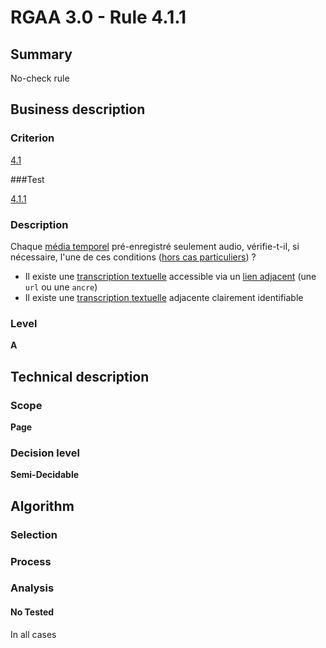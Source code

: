 # RGAA 3.0 -  Rule 4.1.1

## Summary

No-check rule

## Business description

### Criterion

[4.1](http://disic.github.io/rgaa_referentiel_en/RGAA3.0_Criteria_English_version_v1.html#crit-4-1)

###Test

[4.1.1](http://disic.github.io/rgaa_referentiel_en/RGAA3.0_Criteria_English_version_v1.html#test-4-1-1)

### Description

Chaque <a href="http://references.modernisation.gouv.fr/referentiel-technique-0#mMediaTemp">m&eacute;dia temporel</a> pr&eacute;-enregistr&eacute; seulement audio, v&eacute;rifie-t-il, si n&eacute;cessaire, l'une de ces conditions (<a href="http://references.modernisation.gouv.fr/referentiel-technique-0#cpCrit4-" title="Cas particuliers pour le crit&egrave;re 4.1">hors cas particuliers</a>) ? 
 
 *  Il existe une <a href="http://references.modernisation.gouv.fr/referentiel-technique-0#mTranscriptTextuel">transcription textuelle</a> accessible via un <a href="http://references.modernisation.gouv.fr/referentiel-technique-0#mLienAdj">lien adjacent</a> (une `url` ou une `ancre`) 
 *  Il existe une <a href="http://references.modernisation.gouv.fr/referentiel-technique-0#mTranscriptTextuel">transcription textuelle</a> adjacente clairement identifiable 


### Level

**A**

## Technical description

### Scope

**Page**

### Decision level

**Semi-Decidable**

## Algorithm

### Selection

### Process

### Analysis

#### No Tested 

In all cases
